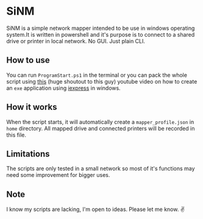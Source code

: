 # SiNM

SiNM is a simple network mapper intended to be use in windows operating system.It is written in powershell and it's purpose is to connect to a shared drive or printer in local network.
No GUI. Just plain CLI.

## How to use

You can run `ProgramStart.ps1` in the terminal or you can pack the whole script using [this](https://www.youtube.com/watch?v=_WvIpaYcjaU&ab_channel=JackedProgrammer) (huge shoutout to this guy) youtube video on how to create an `exe` application using [iexpress](https://ss64.com/nt/iexpress.html) in windows.

## How it works

When the script starts, it will automatically create a `mapper_profile.json` in `home` directory. All mapped drive and connected printers will be recorded in this file.

## Limitations

The scripts are only tested in a small network so most of it's functions may need some improvement for bigger uses.

## Note

I know my scripts are lacking, I'm open to ideas. Please let me know. ✌️
